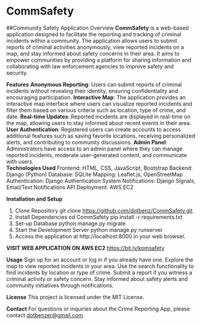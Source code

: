 # CommSafety
##Community Safety Application
Overview
**CommSafety** is a web-based application designed to facilitate the reporting and tracking of criminal incidents within a community. The application allows users to submit reports of criminal activities anonymously, view reported incidents on a map, and stay informed about safety concerns in their area. It aims to empower communities by providing a platform for sharing information and collaborating with law enforcement agencies to improve safety and security.

**Features**
**Anonymous Reporting**: Users can submit reports of criminal incidents without revealing their identity, ensuring confidentiality and encouraging participation.
**Interactive Map**: The application provides an interactive map interface where users can visualize reported incidents and filter them based on various criteria such as location, type of crime, and date.
**Real-time Updates**: Reported incidents are displayed in real-time on the map, allowing users to stay informed about recent events in their area.
**User Authentication**: Registered users can create accounts to access additional features such as saving favorite locations, receiving personalized alerts, and contributing to community discussions.
**Admin Panel**: Administrators have access to an admin panel where they can manage reported incidents, moderate user-generated content, and communicate with users. <br/>
**Technologies Used**
Frontend: HTML, CSS, JavaScript, Bootstrap
Backend: Django (Python)
Database: SQLite
Mapping: Leaflet.js, OpenStreetMap
Authentication: Django Authentication System
Notifications: Django Signals, Email/Text Notifications API
Deployment: AWS EC2

**Installation and Setup**
1. Clone Repository
   git clone https://github.com/dotbenz/CommSafety.git
2. Install Dependencies
   cd CommSafety
   pip install -r requirements.txt
3. Set-up Database
   python manage.py migrate
4. Start the Development Server
   python manage.py runserver
5. Access the application at http://localhost:8000 in your web browser.

**VISIT WEB APPLICATION ON AWS EC2**
https://bit.ly/komsafety


**Usage**
Sign up for an account or log in if you already have one.
Explore the map to view reported incidents in your area.
Use the search functionality to find incidents by location or type of crime.
Submit a report if you witness a criminal activity or safety concern.
Stay informed about safety alerts and community initiatives through notifications.

**License**
This project is licensed under the MIT License.

**Contact**
For questions or inquiries about the Crime Reporting App, please contact dotbenzer@gmail.com.

